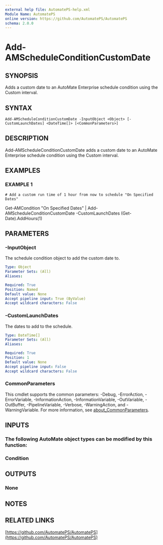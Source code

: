 ```yaml
---
external help file: AutomatePS-help.xml
Module Name: AutomatePS
online version: https://github.com/AutomatePS/AutomatePS
schema: 2.0.0
---
```


# Add-AMScheduleConditionCustomDate

## SYNOPSIS
Adds a custom date to an AutoMate Enterprise schedule condition using the Custom interval.

## SYNTAX

```
Add-AMScheduleConditionCustomDate -InputObject <Object> [-CustomLaunchDates] <DateTime[]> [<CommonParameters>]
```

## DESCRIPTION
Add-AMScheduleConditionCustomDate adds a custom date to an AutoMate Enterprise schedule condition using the Custom interval.

## EXAMPLES

### EXAMPLE 1
```
# Add a custom run time of 1 hour from now to schedule "On Specified Dates"
```

Get-AMCondition "On Specified Dates" | Add-AMScheduleConditionCustomDate -CustomLaunchDates (Get-Date).AddHours(1)

## PARAMETERS

### -InputObject
The schedule condition object to add the custom date to.

```yaml
Type: Object
Parameter Sets: (All)
Aliases:

Required: True
Position: Named
Default value: None
Accept pipeline input: True (ByValue)
Accept wildcard characters: False
```

### -CustomLaunchDates
The dates to add to the schedule.

```yaml
Type: DateTime[]
Parameter Sets: (All)
Aliases:

Required: True
Position: 1
Default value: None
Accept pipeline input: False
Accept wildcard characters: False
```

### CommonParameters
This cmdlet supports the common parameters: -Debug, -ErrorAction, -ErrorVariable, -InformationAction, -InformationVariable, -OutVariable, -OutBuffer, -PipelineVariable, -Verbose, -WarningAction, and -WarningVariable. For more information, see [about_CommonParameters](http://go.microsoft.com/fwlink/?LinkID=113216).

## INPUTS

### The following AutoMate object types can be modified by this function:
### Condition
## OUTPUTS

### None
## NOTES

## RELATED LINKS

[https://github.com/AutomatePS/AutomatePS](https://github.com/AutomatePS/AutomatePS)

